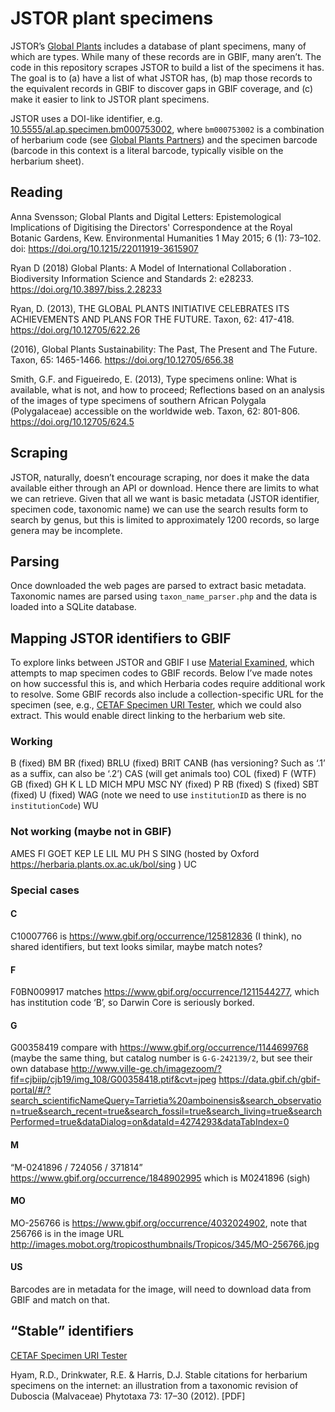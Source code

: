 # JSTOR plant specimens

JSTOR’s [Global Plants](https://plants.jstor.org) includes a database of plant specimens, many of which are types. While many of these records are in GBIF, many aren’t. The code in this repository scrapes JSTOR to build a list of the specimens it has. The goal is to (a) have a list of what JSTOR has, (b) map those records to the equivalent records in GBIF to discover gaps in GBIF coverage, and (c) make it easier to link to JSTOR plant specimens. 

JSTOR uses a DOI-like identifier, e.g. [10.5555/al.ap.specimen.bm000753002](https://plants.jstor.org/stable/10.5555/al.ap.specimen.bm000753002), where `bm000753002` is a combination of herbarium code (see [Global Plants Partners](https://plants.jstor.org/partners)) and the specimen barcode (barcode in this context is a literal barcode, typically visible on the herbarium sheet).

## Reading

Anna Svensson; Global Plants and Digital Letters: Epistemological Implications of Digitising the Directors' Correspondence at the Royal Botanic Gardens, Kew. Environmental Humanities 1 May 2015; 6 (1): 73–102. doi: https://doi.org/10.1215/22011919-3615907

Ryan D (2018) Global Plants: A Model of International Collaboration . Biodiversity Information Science and Standards 2: e28233. https://doi.org/10.3897/biss.2.28233

Ryan, D. (2013), THE GLOBAL PLANTS INITIATIVE CELEBRATES ITS ACHIEVEMENTS AND PLANS FOR THE FUTURE. Taxon, 62: 417-418. https://doi.org/10.12705/622.26

(2016), Global Plants Sustainability: The Past, The Present and The Future. Taxon, 65: 1465-1466. https://doi.org/10.12705/656.38

Smith, G.F. and Figueiredo, E. (2013), Type specimens online: What is available, what is not, and how to proceed; Reflections based on an analysis of the images of type specimens of southern African Polygala (Polygalaceae) accessible on the worldwide web. Taxon, 62: 801-806. https://doi.org/10.12705/624.5


## Scraping

JSTOR, naturally, doesn’t encourage scraping, nor does it make the data available either through an API or download. Hence there are limits to what we can retrieve. Given that all we want is basic metadata (JSTOR identifier, specimen code, taxonomic name) we can use the search results form to search by genus, but this is limited to approximately 1200 records, so large genera may be incomplete.

## Parsing

Once downloaded the web pages are parsed to extract basic metadata. Taxonomic names are parsed using `taxon_name_parser.php` and the data is loaded into a SQLite database.

## Mapping JSTOR identifiers to GBIF

To explore links between JSTOR and GBIF I use [Material Examined](https://material-examined.herokuapp.com), which attempts to map specimen codes to GBIF records. Below I’ve made notes on how successful this is, and which Herbaria codes require additional work to resolve. Some GBIF records also include a collection-specific URL for the specimen (see, e.g., [CETAF Specimen URI Tester](http://herbal.rbge.info/), which we could also extract. This would enable direct linking to the herbarium web site.

### Working

B (fixed)
BM
BR (fixed)
BRLU (fixed)
BRIT
CANB (has versioning? Such as ‘.1’ as a suffix, can also be ‘.2’)
CAS (will get animals too)
COL (fixed)
F (WTF)
GB (fixed)
GH
K
L
LD
MICH
MPU
MSC
NY (fixed)
P
RB (fixed)
S (fixed)
SBT (fixed)
U (fixed)
WAG (note we need to use `institutionID` as there is no `institutionCode`)
WU

### Not working (maybe not in GBIF)

AMES
FI
GOET
KEP
LE
LIL
MU
PH
S
SING (hosted by Oxford https://herbaria.plants.ox.ac.uk/bol/sing )
UC

### Special cases

#### C

C10007766 is https://www.gbif.org/occurrence/125812836 (I think), no shared identifiers, but text looks similar, maybe match notes?

#### F

F0BN009917 matches https://www.gbif.org/occurrence/1211544277, which has institution code ‘B’, so Darwin Core is seriously borked.

#### G

G00358419 compare with https://www.gbif.org/occurrence/1144699768 (maybe the same thing, but catalog number is `G-G-242139/2`, but see their own database http://www.ville-ge.ch/imagezoom/?fif=cjbiip/cjb19/img_108/G00358418.ptif&cvt=jpeg https://data.gbif.ch/gbif-portal/#/?search_scientificNameQuery=Tarrietia%20amboinensis&search_observation=true&search_recent=true&search_fossil=true&search_living=true&searchPerformed=true&dataDialog=on&dataId=4274293&dataTabIndex=0

#### M

“M-0241896 / 724056 / 371814” https://www.gbif.org/occurrence/1848902995 which is M0241896 (sigh)

#### MO
MO-256766 is https://www.gbif.org/occurrence/4032024902, note that 256766 is in the image URL http://images.mobot.org/tropicosthumbnails/Tropicos/345/MO-256766.jpg

#### US

Barcodes are in metadata for the image, will need to download data from GBIF and match on that.


## “Stable” identifiers

[CETAF Specimen URI Tester](http://herbal.rbge.info/md.php?q=implementers)

Hyam, R.D., Drinkwater, R.E. & Harris, D.J. Stable citations for herbarium specimens on the internet: an illustration from a taxonomic revision of Duboscia (Malvaceae) Phytotaxa 73: 17–30 (2012). [PDF]
